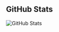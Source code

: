 ## GitHub Stats
![GitHub Stats](https://github-readme-stats.vercel.app/api?username=imad-majid&show_icons=true&theme=dark)
